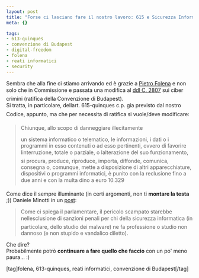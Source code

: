 ```yaml
--- 
layout: post
title: "Forse ci lasciano fare il nostro lavoro: 615 e Sicurezza Informatica"
meta: {}

tags: 
- 613-quinques
- convenzione di Budapest
- digital-freedom
- folena
- reati informatici
- security
---
```

Sembra che alla fine ci stiamo arrivando ed è grazie a [Pietro Folena](http://www.pietrofolena.net/blog/?p=304) e non solo che in Commissione e passata una modifica al [ddl C. 2807](http://www.senato.it/leg/15/BGT/Schede/Ddliter/28556.htm) sui ciber crimini (ratifica della Convenzione di Budapest).  
Si tratta, in particolare, dellart. 615-quinques c.p. gia previsto dal nostro Codice, appunto, ma che per necessita di ratifica si vuole/deve modificare: 
    
> Chiunque,
>       allo scopo di danneggiare illecitamente
>
> un sistema informatico o telematico, le informazioni, i dati o i programmi in esso contenuti o ad esso pertinenti, ovvero di favorire linterruzione, totale o parziale, o lalterazione del suo funzionamento, si procura, produce, riproduce, importa, diffonde, comunica, consegna o, comunque, mette a disposizione di altri apparecchiature, dispositivi o programmi informatici, è punito con la reclusione fino a due anni e con la multa dino a euro 10.329  
  
Come dice il sempre illuminante (in certi argomenti, non ti **montare la testa** ;)) Daniele Minotti in un [post](http://www.minotti.net/2008/02/20/via-libera-ai-professionisti-della-security/):  
  
> Come ci spiega il parlamentare, il pericolo scampato starebbe nellesclusione di sanzioni penali per chi della sicurezza informatica (in particolare, dello studio dei malware) ne fa professione o studio non dannoso (e non stupido e vandalico diletto).  
  
Che dire?  
Probabilmente potrò **continuare a fare quello che faccio** con un po' meno paura... :)  
  
[tag]folena, 613-quinques, reati informatici, convenzione di Budapest[/tag] 
